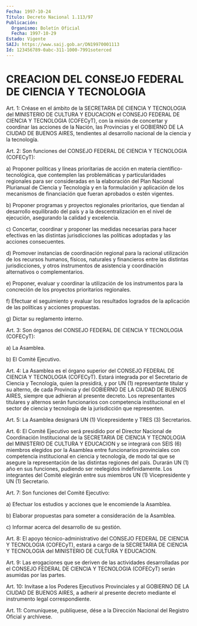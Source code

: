 ```yaml
---
Fecha: 1997-10-24
Título: Decreto Nacional 1.113/97
Publicación:
  Organismo: Boletín Oficial
  Fecha: 1997-10-29
Estado: Vigente
SAIJ: https://www.saij.gob.ar/DN19970001113
Id: 123456789-0abc-311-1000-7991soterced
---
```

# CREACION DEL CONSEJO FEDERAL DE CIENCIA Y TECNOLOGIA

<a id="1"></a>
Art. 1: Créase en el ámbito  de  la  SECRETARIA  DE  CIENCIA Y TECNOLOGIA del MINISTERIO DE CULTURA Y EDUCACION el CONSEJO FEDERAL DE  CIENCIA  Y  TECNOLOGIA (COFECyT), con la misión de concertar  y coordinar las acciones  de  la Nación, las Provincias y el GOBIERNO DE LA CIUDAD DE BUENOS AIRES,  tendientes al desarrollo nacional de la ciencia y la tecnología.

<a id="2"></a>
Art. 2: Son funciones del CONSEJO  FEDERAL DE CIENCIA Y TECNOLOGIA (COFECyT):

a) Proponer políticas y líneas prioritarias  de  acción  en materia científico-tecnológica,    que    contemplen  las  problemáticas  y particularidades regionales para ser consideradas en la elaboración del  Plan  Nacional Plurianual de Ciencia  y  Tecnología  y  en  la formulación  y  aplicación  de  los  mecanismos de financiación que fueran aprobados o estén vigentes.

b)  Proponer  programas  y proyectos regionales  prioritarios,  que tiendan al desarrollo equilibrado del país y a la descentralización en  el  nivel de ejecución,  asegurando  la  calidad  y  excelencia.

c) Concertar,  coordinar  y  proponer  las  medidas necesarias para hacer  efectivas  en  las  distintas jurisdicciones  las  políticas adoptadas y las acciones consecuentes.

d) Promover instancias de coordinación  regional  para  la racional utilización    de   los  recursos  humanos,  físicos,  naturales  y financieros entre las distintas jurisdicciones, y otros instrumentos de asistencia y coordinación alternativos o complementarios.

e) Proponer, evaluar y coordinar la utilización de los instrumentos para  la  concreción  de   los  proyectos  prioritarios  regionales.

f) Efectuar el seguimiento  y evaluar los resultados logrados de la aplicación de las políticas y acciones propuestas.

g) Dictar su reglamento interno.

<a id="3"></a>
Art. 3: Son órganos del CONSEJO  FEDERAL  DE  CIENCIA Y TECNOLOGIA (COFECyT):

a) La Asamblea.

b) El Comité Ejecutivo.

<a id="4"></a>
Art. 4: La Asamblea es el órgano superior del CONSEJO  FEDERAL  DE CIENCIA  Y TECNOLOGIA (COFECyT). Estará integrada por el Secretario de  Ciencia  y  Tecnología,  quien  la  presidirá,  y  por  UN  (1) representante  titular  y  su  alterno,  de  cada  Provincia  y del GOBIERNO  DE  LA  CIUDAD  DE  BUENOS AIRES, siempre que adhieran al presente decreto. Los representantes  titulares  y  alternos  serán funcionarios  con competencia institucional en el sector de ciencia y tecnología de la jurisdicción que representen.

<a id="5"></a>
Art. 5: La Asamblea  designará  UN  (1)  Vicepresidente y TRES (3) Secretarios.

<a id="6"></a>
Art.  6:  El  Comité  Ejecutivo será presidido  por  el  Director Nacional de Coordinación  Institucional de la SECRETARIA DE CIENCIA Y TECNOLOGIA del MINISTERIO  DE  CULTURA Y EDUCACION y se integrará con SEIS (6) miembros elegidos por  la  Asamblea entre funcionarios provinciales con competencia institucional en ciencia y tecnología, de  modo  tal  que se asegure la representación  de  las  distintas regiones del país.  Durarán  UN  (1) año en sus funciones, pudiendo ser reelegidos indefinidamente. Los integrantes del Comité elegirán entre  sus  miembros  UN (1) Vicepresidente  y  UN  (1)  Secretario.

<a id="7"></a>
Art. 7: Son funciones del Comité Ejecutivo:

a) Efectuar los estudios  y  acciones que le encomiende la Asamblea.

b) Elaborar propuestas para someter  a consideración de la Asamblea.

c) Informar acerca del desarrollo de su gestión.

<a id="8"></a>
Art.  8: El apoyo técnico-administrativo  del  CONSEJO  FEDERAL  DE CIENCIA  Y TECNOLOGIA (COFECyT), estará a cargo de la SECRETARIA DE CIENCIA  Y   TECNOLOGIA  del  MINISTERIO  DE  CULTURA  Y  EDUCACION.

<a id="9"></a>
Art. 9: Las  erogaciones   que  se  deriven  de  las  actividades desarrolladas  por  el CONSEJO  FEDERAL  DE  CIENCIA  Y  TECNOLOGIA (COFECyT) serán asumidas por las partes.

<a id="10"></a>
Art. 10: Invítase a  los  Poderes  Ejecutivos  Provinciales  y al GOBIERNO  DE  LA  CIUDAD  DE  BUENOS  AIRES,  a adherir al presente decreto    mediante    el   instrumento  legal  correspondiente.

<a id="11"></a>
Art. 11: Comuníquese, publíquese,  dése  a  la Dirección Nacional del Registro Oficial y archívese.